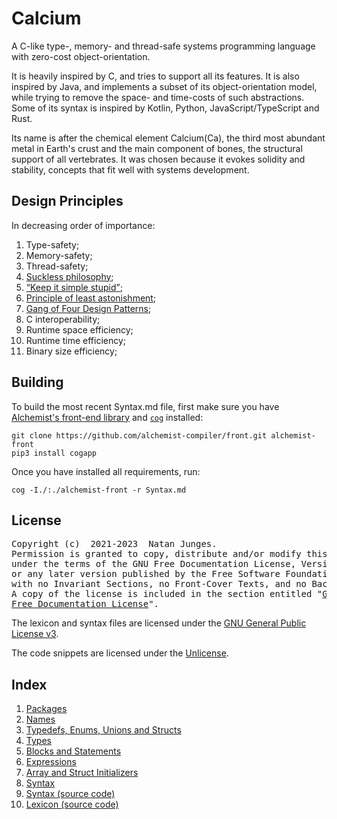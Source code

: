 # Calcium

A C-like type-, memory- and thread-safe systems programming language with zero-cost object-orientation.

It is heavily inspired by C, and tries to support all its features. It is also inspired by Java, and implements a subset of its object-orientation model, while trying to remove the space- and time-costs of such abstractions. Some of its syntax is inspired by Kotlin, Python, JavaScript/TypeScript and Rust.

Its name is after the chemical element Calcium(Ca), the third most abundant metal in Earth's crust and the main component of bones, the structural support of all vertebrates. It was chosen because it evokes solidity and stability, concepts that fit well with systems development.

## Design Principles

In decreasing order of importance:

1. Type-safety;
2. Memory-safety;
3. Thread-safety;
4. [Suckless philosophy](https://suckless.org/philosophy);
5. [<q>Keep it simple stupid</q>](https://en.wikipedia.org/wiki/KISS_principle);
6. [Principle of least astonishment](https://en.wikipedia.org/wiki/Principle_of_least_astonishment);
7. [Gang of Four Design Patterns](https://en.wikipedia.org/wiki/Design_Patterns);
8. C interoperability;
9. Runtime space efficiency;
10. Runtime time efficiency;
11. Binary size efficiency;

## Building

To build the most recent Syntax.md file, first make sure you have [Alchemist's front-end library](https://github.com/alchemist-compiler/front) and [`cog`](https://pypi.org/project/cogapp) installed:

```shell
git clone https://github.com/alchemist-compiler/front.git alchemist-front
pip3 install cogapp
```

Once you have installed all requirements, run:

```shell
cog -I./:./alchemist-front -r Syntax.md
```

## License

<pre>
Copyright (c)  2021-2023  Natan Junges.
Permission is granted to copy, distribute and/or modify this document
under the terms of the GNU Free Documentation License, Version 1.3
or any later version published by the Free Software Foundation;
with no Invariant Sections, no Front-Cover Texts, and no Back-Cover Texts.
A copy of the license is included in the section entitled "<a href="LICENSE.FDL">GNU
Free Documentation License</a>".
</pre>

The lexicon and syntax files are licensed under the [GNU General Public License v3](LICENSE.GPL).

The code snippets are licensed under the [Unlicense](UNLICENSE).

## Index

1. [Packages](Semantics/Packages.md)
2. [Names](Semantics/Names.md)
3. [Typedefs, Enums, Unions and Structs](Semantics/Typedefs_Enums_Unions_and_Structs.md)
4. [Types](Semantics/Types.md)
5. [Blocks and Statements](Semantics/Blocks_and_Statements.md)
6. [Expressions](Semantics/Expressions.md)
7. [Array and Struct Initializers](Semantics/Array_and_Struct_Initializers.md)
8. [Syntax](Syntax.md)
9. [Syntax (source code)](calcium/syntax.py)
10. [Lexicon (source code)](calcium/lexicon.py)
